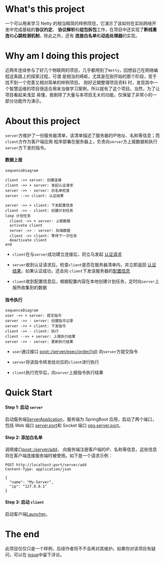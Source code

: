 # What's this project

一个可以用来学习 Netty 的相当精简的样例项目，它演示了该如何在实际网络开发中完成基础的**协议约定**、
**协议解析**和**组包拆包**工作，在项目中还实现了**断线重连**和**心跳检测机制**，除此之外，还有
**连接白名单**和**动态处理器**的实现。

# Why am I doing this project

近两年连续参与了好几个物联网的项目，几乎都用到了`Netty`，回想自己在网络编程这条路上的探索过程，可谓
是相当的崎岖，尤其是在刚开始的那个阶段，苦于找不到一个完善又相对简单的样例项目。 刚好近期整理项目资料
时，发现其中一个智慧运维的项目很适合用来当做学习案例，所以就有了这个项目。当然，为了让项目看起来浅显
易懂，我剔除了大量与本项目无关的功能，仅保留了非常小的一部分功能作为演示。

# About this project

`server`方维护了一份服务器清单，该清单描述了服务器的IP地址、名称等信息；而`client`方作为客户端应用
程序部署在服务器上，负责向`server`方上报数据和执行`server`方下发的指令。

#### 数据上报

```mermaid
sequenceDiagram

client ->> server: 创建连接
client ->> + server: 发起认证请求
server ->> - server: 白名单检查
server -->> client: 认证结果

server ->> + client: 下发配置信息
client ->> - client: 创建计划任务
loop 计划任务
  client ->> + server: 上报数据
  activate client
  server ->> - server: 存储数据
  client ->> client: 等待下一次任务
  deactivate client
end

```

- `client`在与`server`成功建立连接后，将立马发起
[认证请求](/client/src/main/java/cn/skt/ConnectionStatusListener.java)

- `server`收到认证请求后，检查`client`是否在服务器清单内，并立即返回
[认证结果](/server/src/main/java/cn/handler/AuthRequestHandler.java)，如果认证成功，还会向
`client`下发该服务器的[配置信息](/server/src/main/java/cn/handler/AuthRequestHandler.java)

- `client`收到配置信息后，根据配置内容在本地创建计划任务，定时向`server`上报所收集到的数据

#### 指令执行

```mermaid
sequenceDiagram
user ->> + server: 提交指令
server ->> - server: 创建指令记录
server ->> + client: 下发指令
client ->> - client: 执行
client -->> + server: 上报执行结果
server ->> - server: 更新执行结果
```

- `user`通过接口
[post::/server/exec/order/{id}](server/src/main/java/cn/controller/ServerController.java)
向`server`方提交指令

- `server`将该指令转发给对应的`client`进行执行

- `client`执行完毕后，向`server`上报指令执行结果


# Quick Start

#### Step 1: 启动 `server`

启动服务端[ServerApplication](/server/src/main/java/cn/ServerApplication.java)，服务端为
SpringBoot 应用，启动了两个端口，包括 Web 端口
[server.port](server/src/main/resources/application.yml)和 Socket 端口
[ops.server.port](server/src/main/resources/application.yml)。

#### Step 2: 添加白名单

调用接口[post::/server/add](server/src/main/java/cn/controller/ServerController.java)，
向服务端注册客户端的IP、名称等信息，这些信息将在客户端连接服务端时被使用。如下是一个请求示例：

```http request
POST http://localhost:port/server/add
Content-Type: application/json

{
  "name": "My-Server",
  "ip": "127.0.0.1"
}
```

#### Step 3: 启动 `client`

启动客户端[Launcher](/client/src/main/java/cn/Launcher.java)。

# The end
此项目仅仅只是一个样例，后续作者将不不会再对其维护。如果你对该项目有疑问，可以在
[issue](https://github.com/nackily/ops-demo/issues)中留下评论。